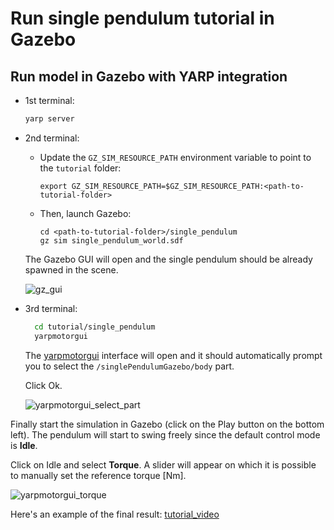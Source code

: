 # Run single pendulum tutorial in Gazebo

## Run model in Gazebo with YARP integration

- 1st terminal:

  ~~~bash
  yarp server
  ~~~

- 2nd terminal:
  - Update the `GZ_SIM_RESOURCE_PATH` environment variable to point to the `tutorial` folder:

    ~~~
    export GZ_SIM_RESOURCE_PATH=$GZ_SIM_RESOURCE_PATH:<path-to-tutorial-folder>
    ~~~

  - Then, launch Gazebo:

    ~~~
    cd <path-to-tutorial-folder>/single_pendulum
    gz sim single_pendulum_world.sdf
    ~~~

  The Gazebo GUI will open and the single pendulum should be already spawned in the scene.

  ![gz_gui](https://github.com/robotology/gz-sim-yarp-plugins/assets/57228872/508f767c-9a8c-460c-87c7-9964fa01261b)

- 3rd terminal:

  ~~~bash
    cd tutorial/single_pendulum
    yarpmotorgui
  ~~~

  The [yarpmotorgui](https://www.yarp.it/latest/group__yarpmotorgui.html) interface will open and it should automatically prompt you to select the `/singlePendulumGazebo/body` part.

  Click Ok.

  ![yarpmotorgui_select_part](https://github.com/robotology/gz-sim-yarp-plugins/assets/57228872/5f962770-b08e-4f30-9990-5b2940da5811)

Finally start the simulation in Gazebo (click on the Play button on the bottom left). The pendulum will start to swing freely since the default control mode is **Idle**.

Click on Idle and select **Torque**. A slider will appear on which it is possible to manually set the reference torque [Nm].

![yarpmotorgui_torque](https://github.com/robotology/gz-sim-yarp-plugins/assets/57228872/53f87d7f-9cad-4e24-9c43-5d227368aa3f)

Here's an example of the final result:
[tutorial_video](https://github.com/robotology/gz-sim-yarp-plugins/assets/57228872/396992b5-f627-447e-b6b9-e3a122819ef7)

